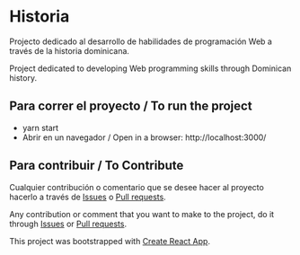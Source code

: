 # Historia

Projecto dedicado al desarrollo de habilidades de programación Web a través de la historia dominicana.

Project dedicated to developing Web programming skills through Dominican history.

## Para correr el proyecto / To run the project

- yarn start
- Abrir en un navegador / Open in a browser: http://localhost:3000/

## Para contribuir / To Contribute

Cualquier contribución o comentario que se desee hacer al proyecto hacerlo a través de [Issues](https://github.com/fxisco/historia/issues) o [Pull requests](https://github.com/fxisco/historia/pulls).

Any contribution or comment that you want to make to the project, do it through [Issues](https://github.com/fxisco/historia/issues) or [Pull requests](https://github.com/fxisco/historia/pulls).


This project was bootstrapped with [Create React App](https://github.com/facebook/create-react-app).
